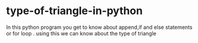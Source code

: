 # type-of-triangle-in-python
In this  python program  you get  to know about append,if and else statements or for loop . using this we can know about the type of triangle
